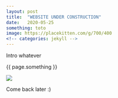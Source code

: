 ```yaml
---
layout: post
title:  "WEBSITE UNDER CONSTRUCTION"
date:   2020-05-25
something: toto
image: https://placekitten.com/g/700/400
<!-- categories: jekyll -->
---
```


<p>Intro whatever</p>
<p>{{ page.something }}</p>
<!-- <img src="https://placekitten.com/g/200/300"><br/> -->
<p><img src="{{ page.image }}"></p>
<p>Come back later :)</p>
